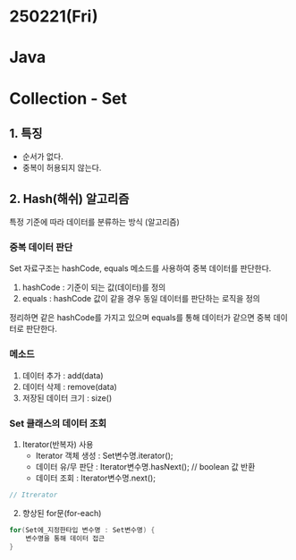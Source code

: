 # 250221(Fri)

# Java

# Collection - Set

## 1. 특징
- 순서가 없다.
- 중복이 허용되지 않는다. 

## 2. Hash(해쉬) 알고리즘
특정 기준에 따라 데이터를 분류하는 방식 (알고리즘)

### 중복 데이터 판단
Set 자료구조는 hashCode, equals 메소드를 사용하여 중복 데이터를 판단한다.
1. hashCode : 기준이 되는 값(데이터)를 정의
2. equals : hashCode 값이 같을 경우 동일 데이터를 판단하는 로직을 정의 

정리하면 같은 hashCode를 가지고 있으며 equals를 통해 데이터가 같으면 중복 데이터로 판단한다. 

### 메소드
1. 데이터 추가 : add(data)
2. 데이터 삭제 : remove(data)
3. 저장된 데이터 크기 : size()

### Set 클래스의 데이터 조회 
1. Iterator(반복자) 사용
    - Iterator 객체 생성 : Set변수명.iterator();
    - 데이터 유/무 판단 : Iterator변수명.hasNext();  // boolean 값 반환
    - 데이터 조회 : Iterator변수명.next();
```java
// Itrerator 
```
2. 향상된 for문(for-each) 
```java
for(Set에_지정한타입 변수명 : Set변수명) {
    변수명을 통해 데이터 접근
}
```
